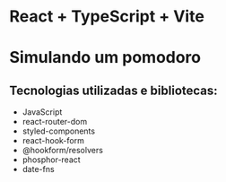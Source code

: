 # React + TypeScript + Vite

# Simulando um pomodoro
## Tecnologias utilizadas e bibliotecas:
- JavaScript
- react-router-dom
- styled-components
- react-hook-form
- @hookform/resolvers
- phosphor-react
- date-fns